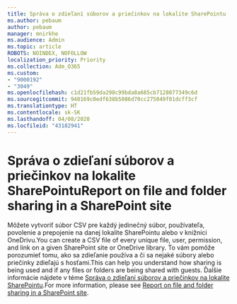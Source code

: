 ```yaml
---
title: Správa o zdieľaní súborov a priečinkov na lokalite SharePointu
ms.author: pebaum
author: pebaum
manager: mnirkhe
ms.audience: Admin
ms.topic: article
ROBOTS: NOINDEX, NOFOLLOW
localization_priority: Priority
ms.collection: Adm_O365
ms.custom:
- "9000192"
- "3049"
ms.openlocfilehash: c1d21fb59da298c99bda8a685cb7128077349c6d
ms.sourcegitcommit: 940169c0edf638b5086d70cc275049f01dcff3cf
ms.translationtype: HT
ms.contentlocale: sk-SK
ms.lasthandoff: 04/08/2020
ms.locfileid: "43182941"
---
```

# <a name="report-on-file-and-folder-sharing-in-a-sharepoint-site"></a><span data-ttu-id="113ff-102">Správa o zdieľaní súborov a priečinkov na lokalite SharePointu</span><span class="sxs-lookup"><span data-stu-id="113ff-102">Report on file and folder sharing in a SharePoint site</span></span>

<span data-ttu-id="113ff-103">Môžete vytvoriť súbor CSV pre každý jedinečný súbor, používateľa, povolenie a prepojenie na danej lokalite SharePointu alebo v knižnici OneDrivu.</span><span class="sxs-lookup"><span data-stu-id="113ff-103">You can create a CSV file of every unique file, user, permission, and link on a given SharePoint site or OneDrive library.</span></span> <span data-ttu-id="113ff-104">To vám pomôže porozumieť tomu, ako sa zdieľanie používa a či sa nejaké súbory alebo priečinky zdieľajú s hosťami.</span><span class="sxs-lookup"><span data-stu-id="113ff-104">This can help you understand how sharing is being used and if any files or folders are being shared with guests.</span></span> <span data-ttu-id="113ff-105">Ďalšie informácie nájdete v téme [Správa o zdieľaní súborov a priečinkov na lokalite SharePointu](https://docs.microsoft.com/sharepoint/sharing-reports).</span><span class="sxs-lookup"><span data-stu-id="113ff-105">For more information, please see [Report on file and folder sharing in a SharePoint site](https://docs.microsoft.com/sharepoint/sharing-reports).</span></span>
